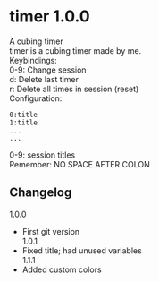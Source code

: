# timer 1.0.0
A cubing timer   
timer is a cubing timer made by me.         
Keybindings:   
0-9: Change session   
d: Delete last timer   
r: Delete all times in session (reset)         
Configuration:   
```
0:title   
1:title   
...   
...   
```

0-9: session titles   
Remember: NO SPACE AFTER COLON

## Changelog
1.0.0   
* First git version   
1.0.1      
* Fixed title; had unused variables      
1.1.1      
* Added custom colors
